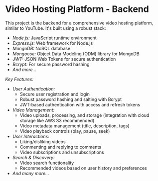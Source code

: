 
# Video Hosting Platform - Backend

This project is the backend for a comprehensive video hosting platform, similar to YouTube. It's built using a robust stack:

* *Node.js:* JavaScript runtime environment 
* *Express.js:* Web framework for Node.js
* *MongoDB:* NoSQL database
* *Mongoose:* Object Data Modeling (ODM) library for MongoDB
* *JWT:* JSON Web Tokens for secure authentication
* *Bcrypt:* For secure password hashing
* *And more...*

*Key Features:*

* *User Authentication:*
    * Secure user registration and login
    * Robust password hashing and salting with Bcrypt
    * JWT-based authentication with access and refresh tokens
* *Video Management:*
    * Video uploads, processing, and storage (integration with cloud storage like AWS S3 recommended)
    * Video metadata management (title, description, tags)
    * Video playback controls (play, pause, seek)
* *User Interactions:*
    * Liking/disliking videos
    * Commenting and replying to comments
    * Video subscriptions and unsubscriptions
* *Search & Discovery:*
    * Video search functionality
    * Recommended videos based on user history and preferences
* *And many more...*


